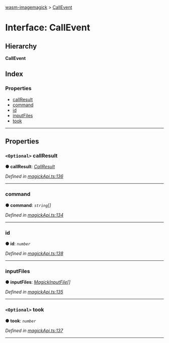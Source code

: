 [wasm-imagemagick](../README.md) > [CallEvent](../interfaces/callevent.md)

# Interface: CallEvent

## Hierarchy

**CallEvent**

## Index

### Properties

* [callResult](callevent.md#callresult)
* [command](callevent.md#command)
* [id](callevent.md#id)
* [inputFiles](callevent.md#inputfiles)
* [took](callevent.md#took)

---

## Properties

<a id="callresult"></a>

### `<Optional>` callResult

**● callResult**: *[CallResult](callresult.md)*

*Defined in [magickApi.ts:136](https://github.com/KnicKnic/WASM-ImageMagick/blob/940c9be/src/magickApi.ts#L136)*

___
<a id="command"></a>

###  command

**● command**: *`string`[]*

*Defined in [magickApi.ts:134](https://github.com/KnicKnic/WASM-ImageMagick/blob/940c9be/src/magickApi.ts#L134)*

___
<a id="id"></a>

###  id

**● id**: *`number`*

*Defined in [magickApi.ts:138](https://github.com/KnicKnic/WASM-ImageMagick/blob/940c9be/src/magickApi.ts#L138)*

___
<a id="inputfiles"></a>

###  inputFiles

**● inputFiles**: *[MagickInputFile](magickinputfile.md)[]*

*Defined in [magickApi.ts:135](https://github.com/KnicKnic/WASM-ImageMagick/blob/940c9be/src/magickApi.ts#L135)*

___
<a id="took"></a>

### `<Optional>` took

**● took**: *`number`*

*Defined in [magickApi.ts:137](https://github.com/KnicKnic/WASM-ImageMagick/blob/940c9be/src/magickApi.ts#L137)*

___

